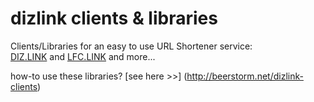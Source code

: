 dizlink clients & libraries
===============

Clients/Libraries for an easy to use URL Shortener service:    
[DIZ.LINK](http://diz.link) and [LFC.LINK](http://lfc.link) and more...   

how-to use these libraries? [see here >>] (http://beerstorm.net/dizlink-clients)
